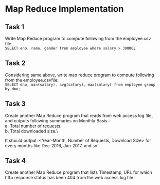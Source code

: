 # Map Reduce Implementation

## Task 1
Write Map Reduce program to compute following from the employee.csv file:\
`SELECT eno, name, gender from employee where salary > 30000;`

## Task 2
Considering same above, write map reduce program to compute following from the employee.csvfile:\
`SELECT dno, min(salary), avg(salary), max(salary) from employee group by dno;`

## Task 3
Create another Map Reduce program that reads from web access log file, and outputs following summaries on Monthly Basis –\
  a. Total number of requests.\
  b. Total downloaded size.\
  
It should output: <Year-Month, Number of Requests, Download Size> for every months like Dec-2016, Jan-2017, and so!

## Task 4
Create another Map Reduce program that lists Timestamp, URL for which http response status has been 404 from the web access log file

